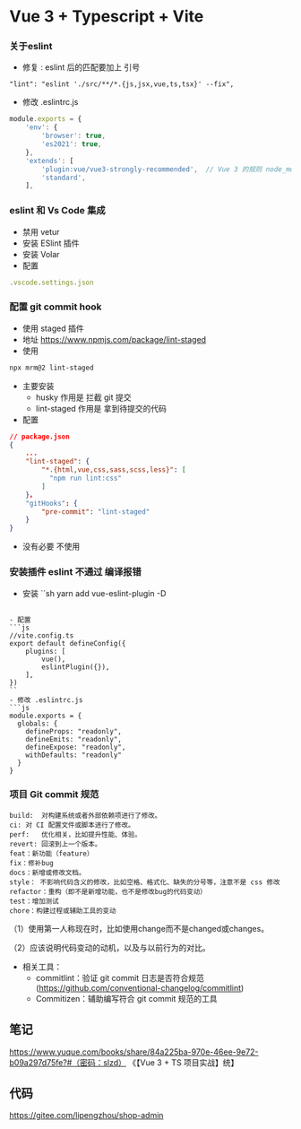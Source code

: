# Vue 3 + Typescript + Vite


### 关于eslint 
- 修复 : eslint 后的匹配要加上 引号
```
"lint": "eslint './src/**/*.{js,jsx,vue,ts,tsx}' --fix",   
```
- 修改 .eslintrc.js
```js
module.exports = {
    'env': {
        'browser': true,
        'es2021': true,
    },
    'extends': [
        'plugin:vue/vue3-strongly-recommended',  // Vue 3 的规则 node_modules/eslint-plugin-vue/lib/configs/vue3-strongly-recommended.js
        'standard',
    ],
```
### eslint 和 Vs Code 集成
- 禁用 vetur
- 安装 ESlint 插件
- 安装 Volar
- 配置
```js
.vscode.settings.json
```

### 配置  git commit hook

- 使用 staged 插件
- 地址 https://www.npmjs.com/package/lint-staged
- 使用
```sh
npx mrm@2 lint-staged
```
- 主要安装 
    - husky 作用是 拦截 git 提交
    - lint-staged  作用是 拿到待提交的代码
- 配置
```json
// package.json
{
    ...
    "lint-staged": {
        "*.{html,vue,css,sass,scss,less}": [
          "npm run lint:css"
        ]
    }，
    "gitHooks": {
        "pre-commit": "lint-staged"
    }
}

```
- 没有必要 不使用 

### 安装插件 eslint 不通过  编译报错

- 安装
``sh
yarn add vue-eslint-plugin -D
```

- 配置
```js
//vite.config.ts
export default defineConfig({
    plugins: [
        vue(),
        eslintPlugin({}),
    ],
})
``
- 修改 .eslintrc.js
```js
module.exports = {
  globals: {
    defineProps: "readonly",
    defineEmits: "readonly",
    defineExpose: "readonly",
    withDefaults: "readonly"
  }
}
````

### 项目 Git commit 规范
```
build:	对构建系统或者外部依赖项进行了修改。
ci:	对 CI 配置文件或脚本进行了修改。
perf:	优化相关，比如提升性能、体验。
revert:	回滚到上一个版本。
feat：新功能（feature）
fix：修补bug
docs：新增或修改文档。
style： 不影响代码含义的修改，比如空格、格式化、缺失的分号等，注意不是 css 修改
refactor：重构（即不是新增功能，也不是修改bug的代码变动）
test：增加测试
chore：构建过程或辅助工具的变动
```
（1）使用第一人称现在时，比如使用change而不是changed或changes。

（2）应该说明代码变动的动机，以及与以前行为的对比。

- 相关工具：
    - commitlint：验证 git commit 日志是否符合规范 (https://github.com/conventional-changelog/commitlint)
    - Commitizen：辅助编写符合 git commit 规范的工具












## 笔记

https://www.yuque.com/books/share/84a225ba-970e-46ee-9e72-b09a297d75fe?#（密码：slzd） 《【Vue 3 + TS 项目实战】统】

## 代码

https://gitee.com/lipengzhou/shop-admin

